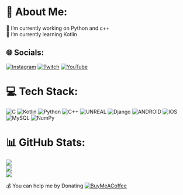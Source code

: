 # 💫 About Me:
🔭 I’m currently working on Python and c++<br>🌱 I’m currently learning Kotlin


## 🌐 Socials:
[![Instagram](https://img.shields.io/badge/Instagram-%23E4405F.svg?logo=Instagram&logoColor=white)](https://instagram.com/Haeydraa) [![Twitch](https://img.shields.io/badge/Twitch-%239146FF.svg?logo=Twitch&logoColor=white)](https://twitch.tv/Haeydraa) [![YouTube](https://img.shields.io/badge/YouTube-%23FF0000.svg?logo=YouTube&logoColor=white)](https://youtube.com/@Haeydraa) 

# 💻 Tech Stack:
![C](https://img.shields.io/badge/c-%2300599C.svg?style=for-the-badge&logo=c&logoColor=white) ![Kotlin](https://img.shields.io/badge/kotlin-%230095D5.svg?style=for-the-badge&logo=kotlin&logoColor=white) ![Python](https://img.shields.io/badge/python-3670A0?style=for-the-badge&logo=python&logoColor=ffdd54) ![C++](https://img.shields.io/badge/c++-%2300599C.svg?style=for-the-badge&logo=c%2B%2B&logoColor=white) ![UNREAL](https://img.shields.io/badge/unreal-%2320232a.svg?style=for-the-badge&logo=unreal-engine&logoColor=white) ![Django](https://img.shields.io/badge/django-%23092E20.svg?style=for-the-badge&logo=django&logoColor=white) ![ANDROID](https://img.shields.io/badge/android-%2320232a.svg?style=for-the-badge&logo=android&logoColor=%a4c639) ![IOS](https://img.shields.io/badge/IOS-%2320232a.svg?style=for-the-badge&logo=apple&logoColor=white) ![MySQL](https://img.shields.io/badge/mysql-%2300f.svg?style=for-the-badge&logo=mysql&logoColor=white) ![NumPy](https://img.shields.io/badge/numpy-%23013243.svg?style=for-the-badge&logo=numpy&logoColor=white)
# 📊 GitHub Stats:
![](https://github-readme-stats.vercel.app/api?username=Haeydra&theme=react&hide_border=false&include_all_commits=false&count_private=false)<br/>
![](https://github-readme-streak-stats.herokuapp.com/?user=Haeydra&theme=react&hide_border=false)<br/>
![](https://github-readme-stats.vercel.app/api/top-langs/?username=Haeydra&theme=react&hide_border=false&include_all_commits=false&count_private=false&layout=compact)

💰 You can help me by Donating
[![BuyMeACoffee](https://img.shields.io/badge/Buy%20Me%20a%20Coffee-ffdd00?style=for-the-badge&logo=buy-me-a-coffee&logoColor=black)](https://buymeacoffee.com/Haeydra)

<!-- Proudly created with GPRM ( https://gprm.itsvg.in ) -->
